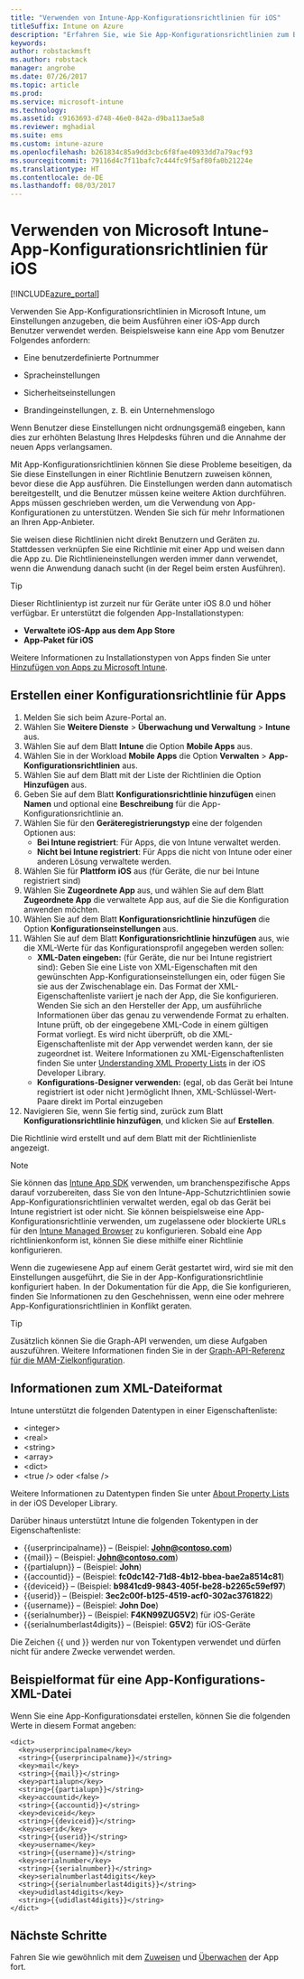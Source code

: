 ```yaml
---
title: "Verwenden von Intune-App-Konfigurationsrichtlinien für iOS"
titleSuffix: Intune on Azure
description: "Erfahren Sie, wie Sie App-Konfigurationsrichtlinien zum Bereitstellen von Konfigurationsdaten für eine iOS-App beim Ausführen verwenden.\""
keywords: 
author: robstackmsft
ms.author: robstack
manager: angrobe
ms.date: 07/26/2017
ms.topic: article
ms.prod: 
ms.service: microsoft-intune
ms.technology: 
ms.assetid: c9163693-d748-46e0-842a-d9ba113ae5a8
ms.reviewer: mghadial
ms.suite: ems
ms.custom: intune-azure
ms.openlocfilehash: b261834c85a9dd3cbc6f8fae40933dd7a79acf93
ms.sourcegitcommit: 79116d4c7f11bafc7c444fc9f5af80fa0b21224e
ms.translationtype: HT
ms.contentlocale: de-DE
ms.lasthandoff: 08/03/2017
---
```

# <a name="how-to-use-microsoft-intune-app-configuration-policies-for-ios"></a>Verwenden von Microsoft Intune-App-Konfigurationsrichtlinien für iOS

[!INCLUDE[azure_portal](./includes/azure_portal.md)]

Verwenden Sie App-Konfigurationsrichtlinien in Microsoft Intune, um Einstellungen anzugeben, die beim Ausführen einer iOS-App durch Benutzer verwendet werden. Beispielsweise kann eine App vom Benutzer Folgendes anfordern:

-   Eine benutzerdefinierte Portnummer

-   Spracheinstellungen

-   Sicherheitseinstellungen

-   Brandingeinstellungen, z. B. ein Unternehmenslogo

Wenn Benutzer diese Einstellungen nicht ordnungsgemäß eingeben, kann dies zur erhöhten Belastung Ihres Helpdesks führen und die Annahme der neuen Apps verlangsamen.

Mit App-Konfigurationsrichtlinien können Sie diese Probleme beseitigen, da Sie diese Einstellungen in einer Richtlinie Benutzern zuweisen können, bevor diese die App ausführen. Die Einstellungen werden dann automatisch bereitgestellt, und die Benutzer müssen keine weitere Aktion durchführen. Apps müssen geschrieben werden, um die Verwendung von App-Konfigurationen zu unterstützen. Wenden Sie sich für mehr Informationen an Ihren App-Anbieter.

Sie weisen diese Richtlinien nicht direkt Benutzern und Geräten zu. Stattdessen verknüpfen Sie eine Richtlinie mit einer App und weisen dann die App zu. Die Richtlinieneinstellungen werden immer dann verwendet, wenn die Anwendung danach sucht (in der Regel beim ersten Ausführen).

> [!TIP]
> Dieser Richtlinientyp ist zurzeit nur für Geräte unter iOS 8.0 und höher verfügbar. Er unterstützt die folgenden App-Installationstypen:
>
> -   **Verwaltete iOS-App aus dem App Store**
> -   **App-Paket für iOS**
>
> Weitere Informationen zu Installationstypen von Apps finden Sie unter [Hinzufügen von Apps zu Microsoft Intune](apps-add.md).

## <a name="create-an-app-configuration-policy"></a>Erstellen einer Konfigurationsrichtlinie für Apps
1.  Melden Sie sich beim Azure-Portal an.
2.  Wählen Sie **Weitere Dienste** > **Überwachung und Verwaltung** > **Intune** aus.
3.  Wählen Sie auf dem Blatt **Intune** die Option **Mobile Apps** aus.
4.  Wählen Sie in der Workload **Mobile Apps** die Option **Verwalten** > **App-Konfigurationsrichtlinien** aus.
5.  Wählen Sie auf dem Blatt mit der Liste der Richtlinien die Option **Hinzufügen** aus.
6.  Geben Sie auf dem Blatt **Konfigurationsrichtlinie hinzufügen** einen **Namen** und optional eine **Beschreibung** für die App-Konfigurationsrichtlinie an.
7.  Wählen Sie für den **Geräteregistrierungstyp** eine der folgenden Optionen aus:
    - **Bei Intune registriert**: Für Apps, die von Intune verwaltet werden.
    - **Nicht bei Intune registriert**: Für Apps die nicht von Intune oder einer anderen Lösung verwaltete werden.
8.  Wählen Sie für **Plattform** **iOS** aus (für Geräte, die nur bei Intune registriert sind)
9.  Wählen Sie **Zugeordnete App** aus, und wählen Sie auf dem Blatt **Zugeordnete App** die verwaltete App aus, auf die Sie die Konfiguration anwenden möchten.
10. Wählen Sie auf dem Blatt **Konfigurationsrichtlinie hinzufügen** die Option **Konfigurationseinstellungen** aus.
11. Wählen Sie auf dem Blatt **Konfigurationsrichtlinie hinzufügen** aus, wie die XML-Werte für das Konfigurationsprofil angegeben werden sollen:
    - **XML-Daten eingeben:** (für Geräte, die nur bei Intune registriert sind): Geben Sie eine Liste von XML-Eigenschaften mit den gewünschten App-Konfigurationseinstellungen ein, oder fügen Sie sie aus der Zwischenablage ein. Das Format der XML-Eigenschaftenliste variiert je nach der App, die Sie konfigurieren. Wenden Sie sich an den Hersteller der App, um ausführliche Informationen über das genau zu verwendende Format zu erhalten.
Intune prüft, ob der eingegebene XML-Code in einem gültigen Format vorliegt. Es wird nicht überprüft, ob die XML-Eigenschaftenliste mit der App verwendet werden kann, der sie zugeordnet ist.
Weitere Informationen zu XML-Eigenschaftenlisten finden Sie unter [Understanding XML Property Lists](https://developer.apple.com/library/ios/documentation/Cocoa/Conceptual/PropertyLists/UnderstandXMLPlist/UnderstandXMLPlist.html) in der iOS Developer Library.
    - **Konfigurations-Designer verwenden:** (egal, ob das Gerät bei Intune registriert ist oder nicht )ermöglicht Ihnen, XML-Schlüssel-Wert-Paare direkt im Portal einzugeben
11. Navigieren Sie, wenn Sie fertig sind, zurück zum Blatt **Konfigurationsrichtlinie hinzufügen**, und klicken Sie auf **Erstellen**.

Die Richtlinie wird erstellt und auf dem Blatt mit der Richtlinienliste angezeigt.



>[!Note]
>Sie können das [Intune App SDK](https://docs.microsoft.com/intune/app-sdk-ios) verwenden, um branchenspezifische Apps darauf vorzubereiten, dass Sie von den Intune-App-Schutzrichtlinien sowie App-Konfigurationsrichtlinien verwaltet werden, egal ob das Gerät bei Intune registriert ist oder nicht. Sie können beispielsweise eine App-Konfigurationsrichtlinie verwenden, um zugelassene oder blockierte URLs für den [Intune Managed Browser](app-configuration-managed-browser.md) zu konfigurieren. Sobald eine App richtlinienkonform ist, können Sie diese mithilfe einer Richtlinie konfigurieren.


Wenn die zugewiesene App auf einem Gerät gestartet wird, wird sie mit den Einstellungen ausgeführt, die Sie in der App-Konfigurationsrichtlinie konfiguriert haben.
In der Dokumentation für die App, die Sie konfigurieren, finden Sie Informationen zu den Geschehnissen, wenn eine oder mehrere App-Konfigurationsrichtlinien in Konflikt geraten.

>[!Tip]
>Zusätzlich können Sie die Graph-API verwenden, um diese Aufgaben auszuführen. Weitere Informationen finden Sie in der [Graph-API-Referenz für die MAM-Zielkonfiguration](https://graph.microsoft.io/docs/api-reference/beta/api/intune_mam_targetedmanagedappconfiguration_create).


## <a name="information-about-the-xml-file-format"></a>Informationen zum XML-Dateiformat

Intune unterstützt die folgenden Datentypen in einer Eigenschaftenliste:

- &lt;integer&gt;
- &lt;real&gt;
- &lt;string&gt;
- &lt;array&gt;
- &lt;dict&gt;
- &lt;true /&gt; oder &lt;false /&gt;

Weitere Informationen zu Datentypen finden Sie unter [About Property Lists](https://developer.apple.com/library/ios/documentation/Cocoa/Conceptual/PropertyLists/AboutPropertyLists/AboutPropertyLists.html) in der iOS Developer Library.

Darüber hinaus unterstützt Intune die folgenden Tokentypen in der Eigenschaftenliste:
- \{\{userprincipalname\}\} – (Beispiel: **John@contoso.com**)
- \{\{mail\}\} – (Beispiel: **John@contoso.com**)
- \{\{partialupn\}\} – (Beispiel: **John**)
- \{\{accountid\}\} – (Beispiel: **fc0dc142-71d8-4b12-bbea-bae2a8514c81**)
- \{\{deviceid\}\} – (Beispiel: **b9841cd9-9843-405f-be28-b2265c59ef97**)
- \{\{userid\}\} – (Beispiel: **3ec2c00f-b125-4519-acf0-302ac3761822**)
- \{\{username\}\} – (Beispiel: **John Doe**)
- \{\{serialnumber\}\} – (Beispiel: **F4KN99ZUG5V2**) für iOS-Geräte
- \{\{serialnumberlast4digits\}\} – (Beispiel: **G5V2**) für iOS-Geräte

Die Zeichen \{\{ und \}\} werden nur von Tokentypen verwendet und dürfen nicht für andere Zwecke verwendet werden.

## <a name="example-format-for-an-app-configuration-xml-file"></a>Beispielformat für eine App-Konfigurations-XML-Datei

Wenn Sie eine App-Konfigurationsdatei erstellen, können Sie die folgenden Werte in diesem Format angeben:

```
<dict>
  <key>userprincipalname</key>
  <string>{{userprincipalname}}</string>
  <key>mail</key>
  <string>{{mail}}</string>
  <key>partialupn</key>
  <string>{{partialupn}}</string>
  <key>accountid</key>
  <string>{{accountid}}</string>
  <key>deviceid</key>
  <string>{{deviceid}}</string>
  <key>userid</key>
  <string>{{userid}}</string>
  <key>username</key>
  <string>{{username}}</string>
  <key>serialnumber</key>
  <string>{{serialnumber}}</string>
  <key>serialnumberlast4digits</key>
  <string>{{serialnumberlast4digits}}</string>
  <key>udidlast4digits</key>
  <string>{{udidlast4digits}}</string>
</dict>

```

## <a name="next-steps"></a>Nächste Schritte

Fahren Sie wie gewöhnlich mit dem [Zuweisen](apps-deploy.md) und [Überwachen](apps-monitor.md) der App fort.